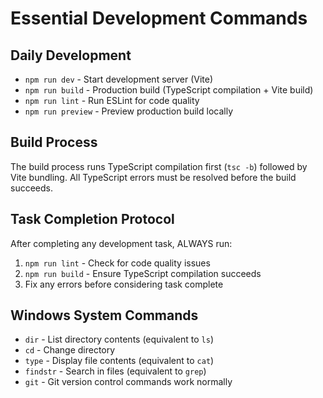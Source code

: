 # Essential Development Commands

## Daily Development
- `npm run dev` - Start development server (Vite)
- `npm run build` - Production build (TypeScript compilation + Vite build)
- `npm run lint` - Run ESLint for code quality
- `npm run preview` - Preview production build locally

## Build Process
The build process runs TypeScript compilation first (`tsc -b`) followed by Vite bundling. All TypeScript errors must be resolved before the build succeeds.

## Task Completion Protocol
After completing any development task, ALWAYS run:
1. `npm run lint` - Check for code quality issues
2. `npm run build` - Ensure TypeScript compilation succeeds
3. Fix any errors before considering task complete

## Windows System Commands
- `dir` - List directory contents (equivalent to `ls`)
- `cd` - Change directory
- `type` - Display file contents (equivalent to `cat`)
- `findstr` - Search in files (equivalent to `grep`)
- `git` - Git version control commands work normally